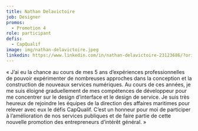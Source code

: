 ```yaml
---
title: Nathan Delavictoire
job: Designer
promos:
  - Promotion 4
role: participant
defis:
  - CapQualif
image: img/nathan-delavictoire.jpeg
linkedin: https://www.linkedin.com/in/nathan-delavictoire-23123686/?originalSubdomain=it
---
```

« J’ai eu la chance au cours de mes 5 ans d’expériences professionnelles de pouvoir expérimenter de nombreuses approches dans la conception et la construction de nouveaux services numériques. Au cours de ces années, je me suis éloigné graduellement de mes compétences de développeur pour me concentrer sur le design d’interface et le design de service. Je suis très heureux de rejoindre les équipes de la direction des affaires maritimes pour relever avec eux le défis CapQualif. C’est un honneur pour moi de participer à l’amélioration de nos services publiques et de faire partie de cette nouvelle promotion des entrepreneurs d’intérêt général. »
